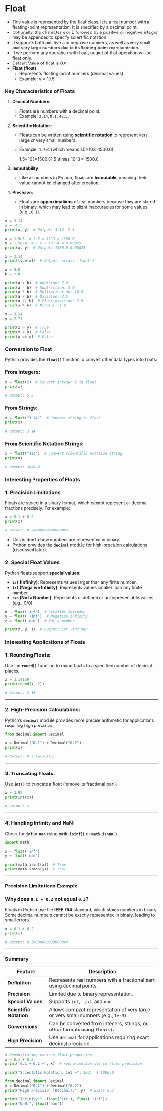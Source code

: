 # Float

- This value is represented by the float class. It is a real number with a floating-point representation. It is specified by a decimal point.
- Optionally, the character e or E followed by a positive or negative integer may be appended to specify scientific notation.
- It supports both positive and negative numbers, as well as very small and very large numbers due to its floating-point representation.
- If we perform any operation with float, output of that operation will be float only.
- Default Value of float is 0.0
- **Float (float)** :
    - Represents floating-point numbers (decimal values).
    - Example: y = 10.5

### **Key Characteristics of Floats**

1. **Decimal Numbers**:
    - Floats are numbers with a decimal point.
    - Example: `3.14`, `0.1`, `42.5`.
2. **Scientific Notation**:
    - Floats can be written using **scientific notation** to represent very large or very small numbers.
    - Example: `1.5e3` (which means 1.5×103=1500.0).
        
        1.5×103=1500.01.5 \times 10^3 = 1500.0
        
3. **Immutability**:
    - Like all numbers in Python, floats are **immutable**, meaning their value cannot be changed after creation.
4. **Precision**:
    - Floats are **approximations** of real numbers because they are stored in binary, which may lead to slight inaccuracies for some values (e.g., `0.1`).

```python
x = 3.14
y = -2.5
print(x, y)  # Output: 3.14 -2.5

```

```python
x = 1.5e3  # 1.5 × 10^3 = 1500.0
y = 2.5e-4  # 2.5 × 10^-4 = 0.00025
print(x, y)  # Output: 1500.0 0.00025

```

```python
x = 3.14
print(type(x))  # Output: <class 'float'>
```

```python
a = 5.0
b = 2.0

print(a + b)  # Addition: 7.0
print(a - b)  # Subtraction: 3.0
print(a * b)  # Multiplication: 10.0
print(a / b)  # Division: 2.5
print(a // b)  # Floor division: 2.0
print(a % b)  # Modulus: 1.0
```

```python
x = 3.14
y = 2.71

print(x > y)  # True
print(x < y)  # False
print(x == y)  # False

```

### **Conversion to Float**

Python provides the **`float()`** function to convert other data types into floats:

### **From Integers**:

```python
x = float(5)  # Convert integer 5 to float
print(x)  

# Output: 5.0
```

### **From Strings**:

```python
x = float("3.14")  # Convert string to float
print(x)  

# Output: 3.14
```

### **From Scientific Notation Strings**:

```python
x = float("1e3")  # Convert scientific notation string
print(x)  

# Output: 1000.0
```

### **Interesting Properties of Floats**

### **1. Precision Limitations**

Floats are stored in a binary format, which cannot represent all decimal fractions precisely. For example:

```python
x = 0.1 + 0.2
print(x)  

# Output: 0.30000000000000004
```

- This is due to how numbers are represented in binary.
- Python provides the **`decimal`** module for high-precision calculations (discussed later).

### **2. Special Float Values**

Python floats support **special values**:

- **`inf` (Infinity)**: Represents values larger than any finite number.
- **`inf` (Negative Infinity)**: Represents values smaller than any finite number.
- **`nan` (Not a Number)**: Represents undefined or un-representable values (e.g., 0/0).

```python
x = float('inf')  # Positive infinity
y = float('-inf')  # Negative infinity
z = float('nan')  # Not a number

print(x, y, z)  # Output: inf -inf nan

```

### **Interesting Applications of Floats**

### **1. Rounding Floats**:

Use the **`round()`** function to round floats to a specified number of decimal places.

```python
x = 3.14159
print(round(x, 2)) 

# Output: 3.14
```

---

### **2. High-Precision Calculations**:

Python’s **`decimal`** module provides more precise arithmetic for applications requiring high precision.

```python
from decimal import Decimal

x = Decimal("0.1") + Decimal("0.2")
print(x)  

# Output: 0.3 (exactly)
```

---

### **3. Truncating Floats**:

Use **`int()`** to truncate a float (remove its fractional part).

```python
x = 3.99
print(int(x))  

# Output: 3
```

---

### **4. Handling Infinity and NaN**:

Check for **`inf`** or **`nan`** using **`math.isinf()`** or **`math.isnan()`**.

```python
import math

x = float('inf')
y = float('nan')

print(math.isinf(x))  # True
print(math.isnan(y))  # True
```

---

### **Precision Limitations Example**

### Why does `0.1 + 0.2` not equal `0.3`?

Floats in Python use the **IEEE 754** standard, which stores numbers in binary. Some decimal numbers cannot be exactly represented in binary, leading to small errors.

```python
x = 0.1 + 0.2
print(x)  

# Output: 0.30000000000000004
```

---

### **Summary**

| **Feature** | **Description** |
| --- | --- |
| **Definition** | Represents real numbers with a fractional part using decimal points. |
| **Precision** | Limited due to binary representation. |
| **Special Values** | Supports `inf`, `-inf`, and `nan`. |
| **Scientific Notation** | Allows compact representation of very large or very small numbers (e.g., `1e-3`). |
| **Conversions** | Can be converted from integers, strings, or other formats using `float()`. |
| **High Precision** | Use `decimal` for applications requiring exact decimal precision. |

```python
# Demonstrating various float properties
x = 0.1 + 0.2
print("0.1 + 0.2 =", x)  # Approximation due to float precision

print("Scientific Notation: 1e3 =", 1e3)  # 1000.0

from decimal import Decimal
y = Decimal("0.1") + Decimal("0.2")
print("High Precision (Decimal):", y)  # Exact 0.3

print("Infinity:", float('inf'), float('-inf'))
print("NaN:", float('nan'))

```